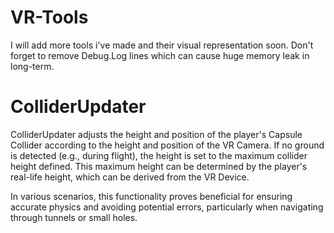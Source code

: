 # VR-Tools


I will add more tools i've made and their visual representation soon.
Don't forget to remove Debug.Log lines which can cause huge memory leak in long-term.

# ColliderUpdater
ColliderUpdater adjusts the height and position of the player's Capsule Collider according to the height and position of the VR Camera. If no ground is detected (e.g., during flight), the height is set to the maximum collider height defined. This maximum height can be determined by the player's real-life height, which can be derived from the VR Device.

In various scenarios, this functionality proves beneficial for ensuring accurate physics and avoiding potential errors, particularly when navigating through tunnels or small holes.

